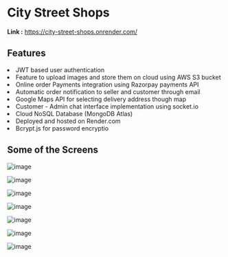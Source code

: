 # City Street Shops

**Link :** https://city-street-shops.onrender.com/

<h2>Features</h2>
<li>JWT based user authentication</li> 
<li>Feature to upload images and store them on cloud using AWS S3 bucket</li>
<li>Online order Payments integration using Razorpay payments API</li>
<li>Automatic order notification to seller and customer through email</li>
<li>Google Maps API for selecting delivery address though map</li>
<li>Customer - Admin chat interface implementation using socket.io</li>
<li>Cloud NoSQL Database (MongoDB Atlas)</li>
<li>Deployed and hosted on Render.com</li>
<li>Bcrypt.js for password encryptio</li>

<h2>Some of the Screens</h2>

![image](https://github.com/Deepak-worthy/city-street-shops/assets/82026071/36ca1c2e-c39e-484a-9f51-4d591ee1a37e)

![image](https://github.com/Deepak-worthy/city-street-shops/assets/82026071/a6c9d189-32aa-4473-9fb2-f54ea6e92610)

![image](https://github.com/Deepak-worthy/city-street-shops/assets/82026071/e0fb5eba-a4b1-4819-8132-60e474851499)

![image](https://github.com/Deepak-worthy/city-street-shops/assets/82026071/9e1f1b72-6459-4600-8ced-7eb18f07a2c2)

![image](https://github.com/Deepak-worthy/city-street-shops/assets/82026071/094e5f67-5c73-498f-b220-2f2ca4de5cac)

![image](https://github.com/Deepak-worthy/city-street-shops/assets/82026071/1beef749-1512-4e06-9e5a-e1cb5a69b8af)

![image](https://github.com/Deepak-worthy/city-street-shops/assets/82026071/6b527197-e675-4901-9e48-c1c91cc044c5)
